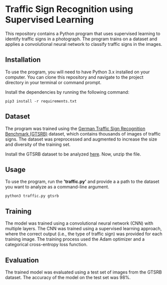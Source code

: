 # Traffic Sign Recognition using Supervised Learning
This repository contains a Python program that uses supervised learning to identify traffic signs in a photograph. The program trains on a dataset and applies a convolutional neural network to classify traffic signs in the images.

## Installation
To use the program, you will need to have Python 3.x installed on your computer. You can clone this repository and navigate to the project directory in your terminal or command prompt.

Install the dependencies by running the following command:
```
pip3 install -r requirements.txt
```

## Dataset
The program was trained using the [German Traffic Sign Recognition Benchmark (GTSRB)](http://benchmark.ini.rub.de/?section=gtsrb&subsection=news) dataset, which contains thousands of images of traffic signs. The dataset was preprocessed and augmented to increase the size and diversity of the training set.

Install the GTSRB dataset to be analyzed [here](https://cdn.cs50.net/ai/2020/x/projects/5/gtsrb.zip).
Now, unzip the file. 


## Usage
To use the program, run the **'traffic.py'** and provide a a path to the dataset you want to analyze as a command-line argument.
```
python3 traffic.py gtsrb
```

## Training
The model was trained using a convolutional neural network (CNN) with multiple layers. The CNN was trained using a supervised learning approach, where the correct output (i.e., the type of traffic sign) was provided for each training image. The training process used the Adam optimizer and a categorical cross-entropy loss function.

## Evaluation
The trained model was evaluated using a test set of images from the GTSRB dataset. The accuracy of the model on the test set was 98%.

